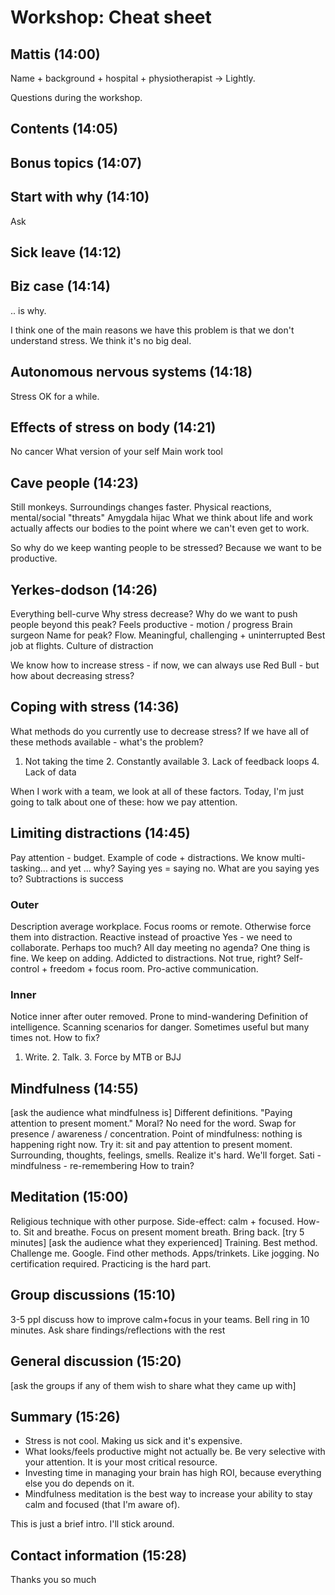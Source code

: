 # Workshop: Cheat sheet

## Mattis (14:00)
Name + background + hospital + physiotherapist
-> Lightly.

Questions during the workshop.

## Contents (14:05)

## Bonus topics (14:07)

## Start with why (14:10)
Ask

## Sick leave (14:12)

## Biz case (14:14)
.. is why.

I think one of the main reasons we have this problem is that we don't understand stress. We think it's no big deal. 

## Autonomous nervous systems (14:18)
Stress OK for a while.

## Effects of stress on body (14:21)
No cancer
What version of your self
Main work tool

## Cave people (14:23)
Still monkeys. Surroundings changes faster.
Physical reactions, mental/social "threats"
Amygdala hijac
What we think about life and work actually affects our bodies to the point where we can't even get to work.

So why do we keep wanting people to be stressed? Because we want to be productive.

## Yerkes-dodson (14:26)
Everything bell-curve
Why stress decrease? Why do we want to push people beyond this peak?
Feels productive - motion / progress
Brain surgeon
Name for peak? Flow. Meaningful, challenging + uninterrupted
Best job at flights. Culture of distraction

We know how to increase stress - if now, we can always use Red Bull - but how about decreasing stress?

## Coping with stress (14:36)
What methods do you currently use to decrease stress?
If we have all of these methods available - what's the problem?
1. Not taking the time 2. Constantly available 3. Lack of feedback loops 4. Lack of data

When I work with a team, we look at all of these factors. Today, I'm just going to talk about one of these: how we pay attention.

## Limiting distractions (14:45)
Pay attention - budget. Example of code + distractions.
We know multi-tasking... and yet ... why?
Saying yes = saying no. What are you saying yes to?
Subtractions is success

### Outer 
Description average workplace. Focus rooms or remote.
Otherwise force them into distraction. Reactive instead of proactive
Yes - we need to collaborate. Perhaps too much?
All day meeting no agenda? One thing is fine. We keep on adding.
Addicted to distractions. Not true, right?
Self-control + freedom + focus room. Pro-active communication.

### Inner
Notice inner after outer removed. Prone to mind-wandering
Definition of intelligence. Scanning scenarios for danger.
Sometimes useful but many times not. How to fix? 
1. Write. 2. Talk. 3. Force by MTB or BJJ

## Mindfulness (14:55)
[ask the audience what mindfulness is]
Different definitions. "Paying attention to present moment." Moral?
No need for the word. Swap for presence / awareness / concentration.
Point of mindfulness: nothing is happening right now. 
Try it: sit and pay attention to present moment. Surrounding, thoughts, feelings, smells.
Realize it's hard. We'll forget. Sati - mindfulness - re-remembering
How to train?

## Meditation (15:00)
Religious technique with other purpose. Side-effect: calm + focused.
How-to. Sit and breathe. Focus on present moment breath. Bring back.
[try 5 minutes]
[ask the audience what they experienced]
Training.
Best method. Challenge me. Google. Find other methods.
Apps/trinkets. 
Like jogging. No certification required. Practicing is the hard part.

## Group discussions (15:10)
3-5 ppl discuss how to improve calm+focus in your teams.
Bell ring in 10 minutes. Ask share findings/reflections with the rest

## General discussion (15:20)
[ask the groups if any of them wish to share what they came up with]

## Summary (15:26)
- Stress is not cool. Making us sick and it's expensive.
- What looks/feels productive might not actually be. Be very selective with your attention. It is your most critical resource.
- Investing time in managing your brain has high ROI, because everything else you do depends on it.
- Mindfulness meditation is the best way to increase your ability to stay calm and focused (that I'm aware of).

This is just a brief intro.
I'll stick around.

## Contact information (15:28)
Thanks you so much